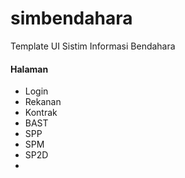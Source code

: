 # simbendahara
Template UI Sistim Informasi Bendahara
#### Halaman 
* Login
* Rekanan
* Kontrak
* BAST
* SPP
* SPM
* SP2D
* 
